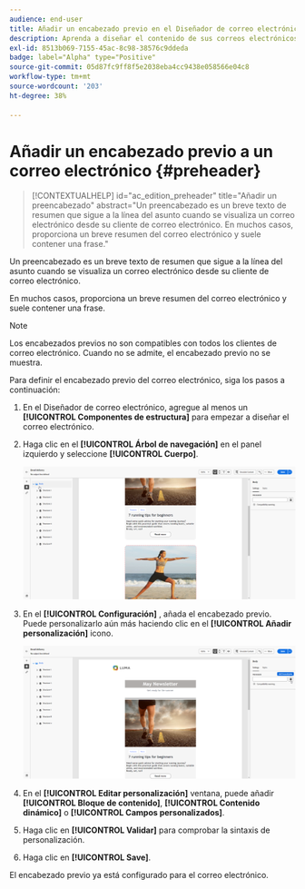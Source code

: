 ```yaml
---
audience: end-user
title: Añadir un encabezado previo en el Diseñador de correo electrónico
description: Aprenda a diseñar el contenido de sus correos electrónicos
exl-id: 8513b069-7155-45ac-8c98-38576c9ddeda
badge: label="Alpha" type="Positive"
source-git-commit: 05d87fc9ff8f5e2038eba4cc9438e058566e04c8
workflow-type: tm+mt
source-wordcount: '203'
ht-degree: 38%

---
```


# Añadir un encabezado previo a un correo electrónico {#preheader}

>[!CONTEXTUALHELP]
>id="ac_edition_preheader"
>title="Añadir un preencabezado"
>abstract="Un preencabezado es un breve texto de resumen que sigue a la línea del asunto cuando se visualiza un correo electrónico desde su cliente de correo electrónico. En muchos casos, proporciona un breve resumen del correo electrónico y suele contener una frase."

Un preencabezado es un breve texto de resumen que sigue a la línea del asunto cuando se visualiza un correo electrónico desde su cliente de correo electrónico.

En muchos casos, proporciona un breve resumen del correo electrónico y suele contener una frase.

>[!NOTE]
>
>Los encabezados previos no son compatibles con todos los clientes de correo electrónico. Cuando no se admite, el encabezado previo no se muestra.

Para definir el encabezado previo del correo electrónico, siga los pasos a continuación:

1. En el Diseñador de correo electrónico, agregue al menos un **[!UICONTROL Componentes de estructura]** para empezar a diseñar el correo electrónico.

1. Haga clic en el **[!UICONTROL Árbol de navegación]** en el panel izquierdo y seleccione **[!UICONTROL Cuerpo]**.

   ![](assets/preheader_body.png)

1. En el **[!UICONTROL Configuración]** , añada el encabezado previo. Puede personalizarlo aún más haciendo clic en el **[!UICONTROL Añadir personalización]** icono.

   ![](assets/preheader_body_settings.png)

1. En el **[!UICONTROL Editar personalización]** ventana, puede añadir **[!UICONTROL Bloque de contenido]**, **[!UICONTROL Contenido dinámico]** o **[!UICONTROL Campos personalizados]**.

1. Haga clic en **[!UICONTROL Validar]** para comprobar la sintaxis de personalización.

1. Haga clic en **[!UICONTROL Save]**.

El encabezado previo ya está configurado para el correo electrónico.
